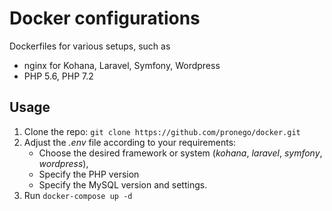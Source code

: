 # Docker configurations

Dockerfiles for various setups, such as
* nginx for Kohana, Laravel, Symfony, Wordpress
* PHP 5.6, PHP 7.2

## Usage

1. Clone the repo: `git clone https://github.com/pronego/docker.git`
2. Adjust the *.env* file according to your requirements:
    - Choose the desired framework or system (*kohana*, *laravel*, *symfony*, *wordpress*),
    - Specify the PHP version
    - Specify the MySQL version and settings.
2. Run `docker-compose up -d`